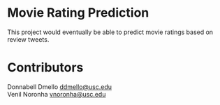 # Movie Rating Prediction
This project would eventually be able to predict movie ratings based on review tweets.

# Contributors
Donnabell Dmello <ddmello@usc.edu>  
Venil Noronha <vnoronha@usc.edu>
